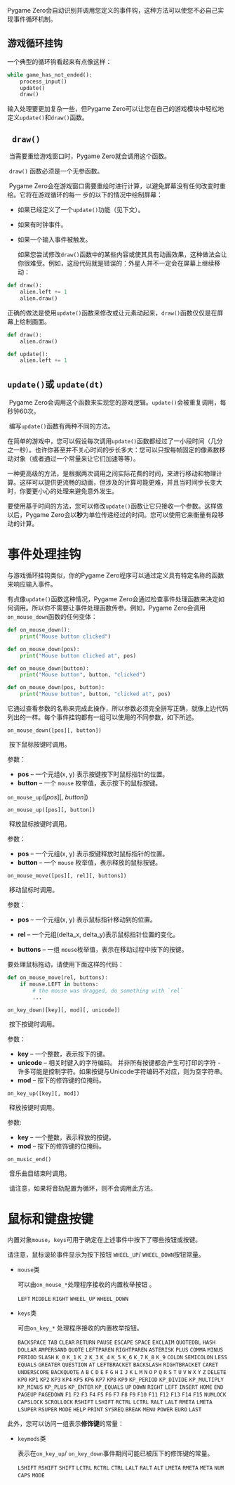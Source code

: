 

Pygame Zero会自动识别并调用您定义的事件钩，这种方法可以使您不必自己实现事件循环机制。

<!--more-->

## 游戏循环挂钩

一个典型的循环钩看起来有点像这样：

```python
while game_has_not_ended():
    process_input()
    update()
    draw()
```

输入处理要更加复杂一些，但Pygame Zero可以让您在自己的游戏模块中轻松地定义`update()`和`draw()`函数。

## ` draw()`

​		当需要重绘游戏窗口时，Pygame Zero就会调用这个函数。

​		`draw()` 函数必须是一个无参函数。

​		Pygame Zero会在游戏窗口需要重绘时进行计算，以避免屏幕没有任何改变时重绘。它将在游戏循环的每一		步的以下的情况中绘制屏幕：

- 如果已经定义了一个`update()`功能（见下文）。

- 如果有时钟事件。

- 如果一个输入事件被触发。

  如果您尝试修改`draw()`函数中的某些内容或使其具有动画效果，这种做法会让你很难受。例如，这段代码就是错误的：外星人并不一定会在屏幕上继续移动：

```python
def draw():
    alien.left += 1
    alien.draw()
```

​		正确的做法是使用`update()`函数来修改或让元素动起来，`draw()`函数仅仅是在屏幕上绘制画面。

```python
def draw():
    alien.draw()

def update():
    alien.left += 1
```

## `update()`或 `update(dt)`

​		Pygame Zero会调用这个函数来实现您的游戏逻辑。`update()`会被重复调用，每秒钟60次。

​		编写`update()`函数有两种不同的方法。

​		在简单的游戏中，您可以假设每次调用`update()`函数都经过了一小段时间（几分之一秒）。也许你甚至并不关心时间的步长多大：您可以只按每帧固定的像素数移动对象（或者通过一个常量来让它们加速等等）。

​		一种更高级的方法，是根据两次调用之间实际花费的时间，来进行移动和物理计算。这样可以提供更流畅的动画，但涉及的计算可能更难，并且当时间步长变大时，你要更小心的处理来避免意外发生。

​		要使用基于时间的方法，您可以修改`update()`函数让它只接收一个参数。这样做以后，Pygame Zero会以**秒**为单位传递经过的时间。您可以使用它来衡量有段移动的计算。

# 事件处理挂钩

与游戏循环挂钩类似，你的Pygame Zero程序可以通过定义具有特定名称的函数来响应输入事件。

有点像`update()`函数这种情况，Pygame Zero会通过检查事件处理函数来决定如何调用。所以你不需要让事件处理函数传参。例如，Pygame Zero会调用 `on_mouse_down`函数的任何变体：

```python
def on_mouse_down():
    print("Mouse button clicked")

def on_mouse_down(pos):
    print("Mouse button clicked at", pos)

def on_mouse_down(button):
    print("Mouse button", button, "clicked")

def on_mouse_down(pos, button):
    print("Mouse button", button, "clicked at", pos)
```

它通过查看参数的名称来完成此操作，所以参数必须完全拼写正确，就像上边代码列出的一样。每个事件挂钩都有一组可以使用的不同参数，如下所述。

`on_mouse_down([pos][, button])`

​		按下鼠标按键时调用。

参数：

- **pos** – 一个元组(x, y) 表示按键按下时鼠标指针的位置。
- **button** – 一个 `mouse` 枚举值，表示按下的鼠标按键。

`on_mouse_up`([*pos*][, *button*])

`on_mouse_up([pos][, button])`

​		释放鼠标按键时调用。

参数：

- **pos** – 一个元组(x, y) 表示按键释放时鼠标指针的位置。
- **button** – 一个 `mouse` 枚举值，表示释放的鼠标按键。

`on_mouse_move([pos][, rel][, buttons])`

​		移动鼠标时调用。

参数：

- **pos** – 一个元组(x, y) 表示鼠标指针移动到的位置。

- **rel** – 一个元组(delta_x, delta_y)表示鼠标指针位置的变化。

- **buttons** – 一组 `mouse`枚举值，表示在移动过程中按下的按键。

要处理鼠标拖动，请使用下面这样的代码：

```python
def on_mouse_move(rel, buttons):
    if mouse.LEFT in buttons:
        # the mouse was dragged, do something with `rel`
        ...
```

`on_key_down([key][, mod][, unicode])`

​		按下按键时调用。

参数：

- **key** – 一个整数，表示按下的键。
- **unicode** – 相关时键入的字符编码。 并非所有按键都会产生可打印的字符 - 许多可能是控制字符。如果按键与Unicode字符编码不对应，则为空字符串。
- **mod** –  按下的修饰键的位掩码。

`on_key_up([key][, mod])`

​		释放按键时调用。

参数:

- **key** – 一个整数，表示释放的按键。
- **mod** – 按下的修饰键的位掩码。

`on_music_end()`

​		音乐曲目结束时调用。

​		请注意，如果将音轨配置为循环，则不会调用此方法。

# 鼠标和键盘按键

内置对象`mouse`，`keys`可用于确定在上述事件中按下了哪些按钮或按键。

请注意，鼠标滚轮事件显示为按下按钮 `WHEEL_UP`/ `WHEEL_DOWN`按钮常量。

- `mouse`类

  可以由`on_mouse_*`处理程序接收的内置枚举按钮 。

  `LEFT` `MIDDLE` `RIGHT` `WHEEL_UP` `WHEEL_DOWN`

- `keys`类

  可由`on_key_*` 处理程序接收的内置枚举按钮。
  
  `BACKSPACE` `TAB` `CLEAR` `RETURN` `PAUSE` `ESCAPE` `SPACE` `EXCLAIM` `QUOTEDBL` `HASH` `DOLLAR` `AMPERSAND` `QUOTE` `LEFTPAREN` `RIGHTPAREN` `ASTERISK` `PLUS` `COMMA` `MINUS` `PERIOD` `SLASH` `K_0` `K_1` `K_2` `K_3` `K_4` `K_5` `K_6` `K_7` `K_8` `K_9` `COLON` `SEMICOLON` `LESS` `EQUALS` `GREATER` `QUESTION` `AT` `LEFTBRACKET` `BACKSLASH` `RIGHTBRACKET` `CARET` `UNDERSCORE` `BACKQUOTE` `A` `B` `C` `D` `E` `F` `G` `H` `I` `J` `K` `L` `M` `N` `O` `P` `Q` `R` `S` `T` `U` `V` `W` `X` `Y` `Z` `DELETE` `KP0` `KP1` `KP2` `KP3` `KP4` `KP5` `KP6` `KP7` `KP8` `KP9` `KP_PERIOD` `KP_DIVIDE` `KP_MULTIPLY` `KP_MINUS` `KP_PLUS` `KP_ENTER` `KP_EQUALS` `UP` `DOWN` `RIGHT` `LEFT` `INSERT` `HOME` `END` `PAGEUP` `PAGEDOWN` `F1` `F2` `F3` `F4` `F5` `F6` `F7` `F8` `F9` `F10` `F11` `F12` `F13` `F14` `F15` `NUMLOCK` `CAPSLOCK` `SCROLLOCK` `RSHIFT` `LSHIFT` `RCTRL` `LCTRL` `RALT` `LALT` `RMETA` `LMETA` `LSUPER` `RSUPER` `MODE` `HELP` `PRINT` `SYSREQ` `BREAK` `MENU` `POWER` `EURO` `LAST`

此外，您可以访问一组表示**修饰键**的常量：

- `keymods`类

  表示在`on_key_up`/ `on_key_down`事件期间可能已被压下的修饰键的常量。
  
  `LSHIFT` `RSHIFT` `SHIFT` `LCTRL` `RCTRL` `CTRL` `LALT` `RALT` `ALT` `LMETA` `RMETA` `META` `NUM` `CAPS` `MODE`